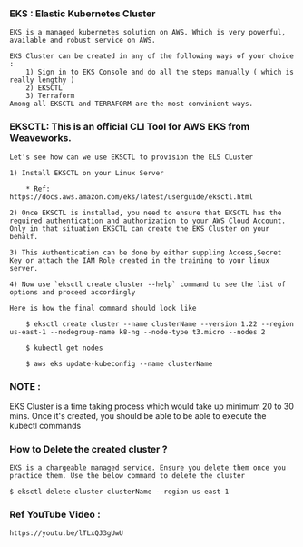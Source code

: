 ### EKS : Elastic Kubernetes Cluster
    EKS is a managed kubernetes solution on AWS. Which is very powerful, available and robust service on AWS.

    EKS Cluster can be created in any of the following ways of your choice :
        1) Sign in to EKS Console and do all the steps manually ( which is really lengthy )
        2) EKSCTL
        3) Terraform
    Among all EKSCTL and TERRAFORM are the most convinient ways.

### EKSCTL: This is an official CLI Tool for AWS EKS from Weaveworks.
    Let's see how can we use EKSCTL to provision the ELS CLuster

    1) Install EKSCTL on your Linux Server 
        
        * Ref: https://docs.aws.amazon.com/eks/latest/userguide/eksctl.html

    2) Once EKSCTL is installed, you need to ensure that EKSCTL has the required authentication and authorization to your AWS Cloud Account.
    Only in that situation EKSCTL can create the EKS Cluster on your behalf.

    3) This Authentication can be done by either suppling Access,Secret Key or attach the IAM Role created in the training to your linux server.

    4) Now use `eksctl create cluster --help` command to see the list of options and proceed accordingly

    Here is how the final command should look like

        $ eksctl create cluster --name clusterName --version 1.22 --region us-east-1 --nodegroup-name k8-ng --node-type t3.micro --nodes 2

        $ kubectl get nodes 

        $ aws eks update-kubeconfig --name clusterName

### NOTE :
EKS Cluster is a time taking process which would take up minimum 20 to 30 mins. Once it's created, you should be able to be able to execute the kubectl commands

### How to Delete the created cluster ?
    EKS is a chargeable managed service. Ensure you delete them once you practice them. Use the below command to delete the cluster

    $ eksctl delete cluster clusterName --region us-east-1

### Ref YouTube Video : 
    https://youtu.be/lTLxQJ3gUwU